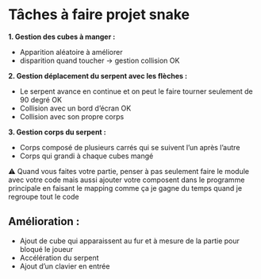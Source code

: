 # Tâches à faire projet snake 
**1. Gestion des cubes à manger :**
 - Apparition aléatoire à améliorer
 - disparition quand toucher -> gestion collision OK

**2. Gestion déplacement du serpent avec les flèches :**
 - Le serpent avance en continue et on peut le faire tourner seulement de 90 degré OK
 - Collision avec un bord d’écran OK
 - Collision avec son propre corps

**3. Gestion corps du serpent :**
  - Corps composé de plusieurs carrés qui se suivent l’un après l’autre
  - Corps qui grandi à chaque cubes mangé

:warning: Quand vous faites votre partie, penser à pas seulement faire le module avec votre code mais aussi ajouter votre composent dans le programme principale en faisant le mapping comme ça je gagne du temps quand je regroupe tout le code

## Amélioration : 
- Ajout de cube qui apparaissent au fur et à mesure de la partie pour bloqué le joueur
- Accélération du serpent
- Ajout d’un clavier en entrée
